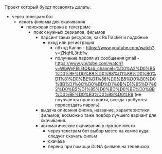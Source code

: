Проект который буедт позволять делать:
- через телеграм бот
  - искать фильмы для скачивания
    - поисковая строка в телеграме
      - поиск нужных сериалов, фильмов
        - парсинг таких ресурсов, как RuTracker и подобные
          - вход или регистрация
            - обход Капчи - https://www.youtube.com/watch?v=ZNqHL3ttbfw
            - получение пароля из сообщения gmail - https://www.youtube.com/watch?v=WbWyFEliEtQ&ab_channel=%D0%A2%D0%B5%D0%BF%D0%BB%D0%B8%D1%86%D0%B0%D1%81%D0%BE%D1%86%D0%B8%D0%B0%D0%BB%D1%8C%D0%BD%D1%8B%D1%85%D1%82%D0%B5%D1%85%D0%BD%D0%BE%D0%BB%D0%BE%D0%B3%D0%B8%D0%B9 (не поулчается просто войти, всегда требуется пересоздать пароль)
        - выдача описания филма, название, характеристики фильмов, возможно таже подбор лучшего вариант для скачивания.
        - автоматическое скачивание в нужное место
          - через телеграм бот выбор место на компе куда следует скачать фильм
          - скачака
          - перено при помощи DLNA филмов на телевизор  
